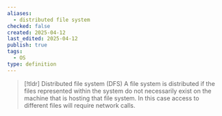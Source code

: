 ```yaml
---
aliases:
  - distributed file system
checked: false
created: 2025-04-12
last_edited: 2025-04-12
publish: true
tags:
  - OS
type: definition
---
```

>[!tldr] Distributed file system (DFS)
>A file system is distributed if the files represented within the system do not necessarily exist on the machine that is hosting that file system. In this case access to different files will require network calls.  

